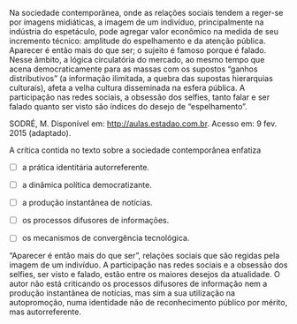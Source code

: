

Na sociedade contemporânea, onde as relações sociais tendem a reger-se por imagens midiáticas, a imagem de um indivíduo, principalmente na indústria do espetáculo, pode agregar valor econômico na medida de seu incremento técnico: amplitude do espelhamento e da atenção pública. Aparecer é então mais do que ser; o sujeito é famoso porque é falado. Nesse âmbito, a lógica circulatória do mercado, ao mesmo tempo que acena democraticamente para as massas com os supostos “ganhos distributivos” (a informação ilimitada, a quebra das supostas hierarquias culturais), afeta a velha cultura disseminada na esfera pública. A participação nas redes sociais, a obsessão dos selfies, tanto falar e ser falado quanto ser visto são índices do desejo de “espelhamento”.

SODRÉ, M. Disponível em: http://aulas.estadao.com.br. Acesso em: 9 fev. 2015 (adaptado).

A crítica contida no texto sobre a sociedade contemporânea enfatiza



- [ ] a prática identitária autorreferente.
- [ ] a dinâmica política democratizante.
- [ ] a produção instantânea de notícias.
- [ ] os processos difusores de informações.
- [ ] os mecanismos de convergência tecnológica.


“Aparecer é então mais do que ser”, relações sociais que são regidas pela imagem de um indivíduo. A participação nas redes sociais e a obsessão dos selfies, ser visto e falado, estão entre os maiores desejos da atualidade. O autor não está criticando os processos difusores de informação nem a produção instantânea de notícias, mas sim a sua utilização na autopromoção, numa identidade não de reconhecimento público por mérito, mas autorreferente.
